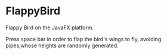 # FlappyBird
Flappy Bird on the JavaFX platform.

Press space bar in order to flap the bird's wings to fly,  avoiding  pipes,whose heights are randomly generated.